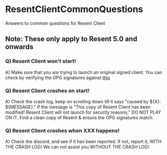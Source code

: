 # ResentClientCommonQuestions
Answers to common questions for Resent Client

## Note: These only apply to Resent 5.0 and onwards

### Q) Resent Client won't start!
A) Make sure that you are trying to launch an original signed client. You can check by verifying the GPG signatures against [this](https://github.com/The-Resent-Team/ResentClientSignatures)

### Q) Resent Client crashes on start!
A) Check the crash log, keep on scrolling down till it says "caused by ${X}: ${MESSAGE}." If the message is "This copy of Resent Client has been modified! Resent Client will not launch for security reasons," DO NOT PLAY ON IT. Find a clean copy of Resent & ensure the GPG signatures match.

### Q) Resent Client crashes when XXX happens!
A) Check the discord, and see if it has been reported. If not, report it, WITH THE CRASH LOG! We can not assist you WITHOUT THE CRASH LOG!
